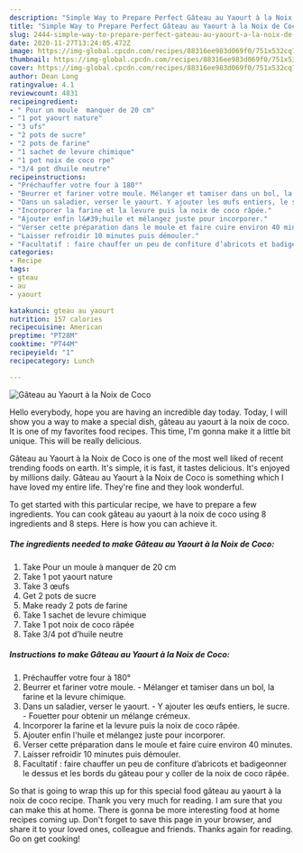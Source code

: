 ```yaml
---
description: "Simple Way to Prepare Perfect Gâteau au Yaourt à la Noix de Coco"
title: "Simple Way to Prepare Perfect Gâteau au Yaourt à la Noix de Coco"
slug: 2444-simple-way-to-prepare-perfect-gateau-au-yaourt-a-la-noix-de-coco
date: 2020-11-27T13:24:05.472Z
image: https://img-global.cpcdn.com/recipes/88316ee983d069f0/751x532cq70/gateau-au-yaourt-a-la-noix-de-coco-photo-principale-de-la-recette.jpg
thumbnail: https://img-global.cpcdn.com/recipes/88316ee983d069f0/751x532cq70/gateau-au-yaourt-a-la-noix-de-coco-photo-principale-de-la-recette.jpg
cover: https://img-global.cpcdn.com/recipes/88316ee983d069f0/751x532cq70/gateau-au-yaourt-a-la-noix-de-coco-photo-principale-de-la-recette.jpg
author: Dean Long
ratingvalue: 4.1
reviewcount: 4831
recipeingredient:
- " Pour un moule  manquer de 20 cm"
- "1 pot yaourt nature"
- "3 ufs"
- "2 pots de sucre"
- "2 pots de farine"
- "1 sachet de levure chimique"
- "1 pot noix de coco rpe"
- "3/4 pot dhuile neutre"
recipeinstructions:
- "Préchauffer votre four à 180°"
- "Beurrer et fariner votre moule. Mélanger et tamiser dans un bol, la farine et la levure chimique."
- "Dans un saladier, verser le yaourt. Y ajouter les œufs entiers, le sucre. Fouetter pour obtenir un mélange crémeux."
- "Incorporer la farine et la levure puis la noix de coco râpée."
- "Ajouter enfin l&#39;huile et mélangez juste pour incorporer."
- "Verser cette préparation dans le moule et faire cuire environ 40 minutes."
- "Laisser refroidir 10 minutes puis démouler."
- "Facultatif : faire chauffer un peu de confiture d’abricots et badigeonner le dessus et les bords du gâteau pour y coller de la noix de coco râpée."
categories:
- Recipe
tags:
- gteau
- au
- yaourt

katakunci: gteau au yaourt 
nutrition: 157 calories
recipecuisine: American
preptime: "PT28M"
cooktime: "PT44M"
recipeyield: "1"
recipecategory: Lunch

---
```



![Gâteau au Yaourt à la Noix de Coco](https://img-global.cpcdn.com/recipes/88316ee983d069f0/751x532cq70/gateau-au-yaourt-a-la-noix-de-coco-photo-principale-de-la-recette.jpg)

Hello everybody, hope you are having an incredible day today. Today, I will show you a way to make a special dish, gâteau au yaourt à la noix de coco. It is one of my favorites food recipes. This time, I'm gonna make it a little bit unique. This will be really delicious.

Gâteau au Yaourt à la Noix de Coco is one of the most well liked of recent trending foods on earth. It's simple, it is fast, it tastes delicious. It's enjoyed by millions daily. Gâteau au Yaourt à la Noix de Coco is something which I have loved my entire life. They're fine and they look wonderful.




To get started with this particular recipe, we have to prepare a few ingredients. You can cook gâteau au yaourt à la noix de coco using 8 ingredients and 8 steps. Here is how you can achieve it.

<!--inarticleads1-->

##### The ingredients needed to make Gâteau au Yaourt à la Noix de Coco:

1. Take  Pour un moule à manquer de 20 cm
1. Take 1 pot yaourt nature
1. Take 3 œufs
1. Get 2 pots de sucre
1. Make ready 2 pots de farine
1. Take 1 sachet de levure chimique
1. Take 1 pot noix de coco râpée
1. Take 3/4 pot d’huile neutre




<!--inarticleads2-->

##### Instructions to make Gâteau au Yaourt à la Noix de Coco:

1. Préchauffer votre four à 180°
1. Beurrer et fariner votre moule. - Mélanger et tamiser dans un bol, la farine et la levure chimique.
1. Dans un saladier, verser le yaourt. - Y ajouter les œufs entiers, le sucre. - Fouetter pour obtenir un mélange crémeux.
1. Incorporer la farine et la levure puis la noix de coco râpée.
1. Ajouter enfin l&#39;huile et mélangez juste pour incorporer.
1. Verser cette préparation dans le moule et faire cuire environ 40 minutes.
1. Laisser refroidir 10 minutes puis démouler.
1. Facultatif : faire chauffer un peu de confiture d’abricots et badigeonner le dessus et les bords du gâteau pour y coller de la noix de coco râpée.




So that is going to wrap this up for this special food gâteau au yaourt à la noix de coco recipe. Thank you very much for reading. I am sure that you can make this at home. There is gonna be more interesting food at home recipes coming up. Don't forget to save this page in your browser, and share it to your loved ones, colleague and friends. Thanks again for reading. Go on get cooking!
